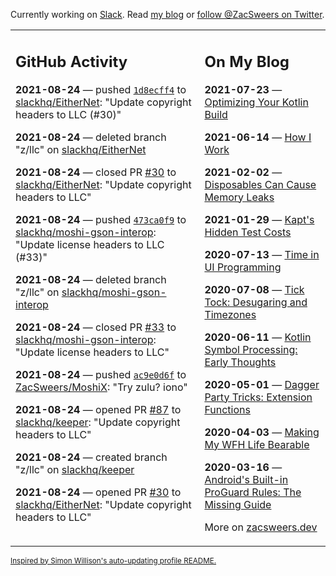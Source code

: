 Currently working on [Slack](https://slack.com/). Read [my blog](https://zacsweers.dev/) or [follow @ZacSweers on Twitter](https://twitter.com/ZacSweers).

<table><tr><td valign="top" width="60%">

## GitHub Activity
<!-- githubActivity starts -->
**2021-08-24** — pushed [`1d8ecff4`](https://github.com/slackhq/EitherNet/commit/1d8ecff434da07e54474a86396ac5cbc64713b50) to [slackhq/EitherNet](https://api.github.com/repos/slackhq/EitherNet): "Update copyright headers to LLC (#30)"

**2021-08-24** — deleted branch "z/llc" on [slackhq/EitherNet](https://api.github.com/repos/slackhq/EitherNet)

**2021-08-24** — closed PR [#30](https://api.github.com/repos/slackhq/EitherNet/pulls/30) to [slackhq/EitherNet](https://api.github.com/repos/slackhq/EitherNet): "Update copyright headers to LLC"

**2021-08-24** — pushed [`473ca0f9`](https://github.com/slackhq/moshi-gson-interop/commit/473ca0f9f10b16c80c88ce2f37a632c52150b31e) to [slackhq/moshi-gson-interop](https://api.github.com/repos/slackhq/moshi-gson-interop): "Update license headers to LLC (#33)"

**2021-08-24** — deleted branch "z/llc" on [slackhq/moshi-gson-interop](https://api.github.com/repos/slackhq/moshi-gson-interop)

**2021-08-24** — closed PR [#33](https://api.github.com/repos/slackhq/moshi-gson-interop/pulls/33) to [slackhq/moshi-gson-interop](https://api.github.com/repos/slackhq/moshi-gson-interop): "Update license headers to LLC"

**2021-08-24** — pushed [`ac9e0d6f`](https://github.com/ZacSweers/MoshiX/commit/ac9e0d6fb86d45b5c1056dd7e4e5e6f548523582) to [ZacSweers/MoshiX](https://api.github.com/repos/ZacSweers/MoshiX): "Try zulu? iono"

**2021-08-24** — opened PR [#87](https://api.github.com/repos/slackhq/keeper/pulls/87) to [slackhq/keeper](https://api.github.com/repos/slackhq/keeper): "Update copyright headers to LLC"

**2021-08-24** — created branch "z/llc" on [slackhq/keeper](https://api.github.com/repos/slackhq/keeper)

**2021-08-24** — opened PR [#30](https://api.github.com/repos/slackhq/EitherNet/pulls/30) to [slackhq/EitherNet](https://api.github.com/repos/slackhq/EitherNet): "Update copyright headers to LLC"
<!-- githubActivity ends -->
</td><td valign="top" width="40%">

## On My Blog
<!-- blog starts -->
**2021-07-23** — [Optimizing Your Kotlin Build](https://www.zacsweers.dev/optimizing-your-kotlin-build/)

**2021-06-14** — [How I Work](https://www.zacsweers.dev/how-i-work/)

**2021-02-02** — [Disposables Can Cause Memory Leaks](https://www.zacsweers.dev/disposables-can-cause-memory-leaks/)

**2021-01-29** — [Kapt's Hidden Test Costs](https://www.zacsweers.dev/kapts-hidden-test-costs/)

**2020-07-13** — [Time in UI Programming](https://www.zacsweers.dev/time-in-ui/)

**2020-07-08** — [Tick Tock: Desugaring and Timezones](https://www.zacsweers.dev/ticktock-desugaring-timezones/)

**2020-06-11** — [Kotlin Symbol Processing: Early Thoughts](https://www.zacsweers.dev/kotlin-symbol-processor-early-thoughts/)

**2020-05-01** — [Dagger Party Tricks: Extension Functions](https://www.zacsweers.dev/dagger-party-tricks-extension-functions/)

**2020-04-03** — [Making My WFH Life Bearable](https://www.zacsweers.dev/making-wfh-life-bearable/)

**2020-03-16** — [Android's Built-in ProGuard Rules: The Missing Guide](https://www.zacsweers.dev/android-proguard-rules/)
<!-- blog ends -->
More on [zacsweers.dev](https://zacsweers.dev/)
</td></tr></table>

<sub><a href="https://simonwillison.net/2020/Jul/10/self-updating-profile-readme/">Inspired by Simon Willison's auto-updating profile README.</a></sub>